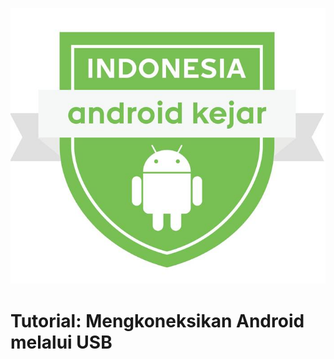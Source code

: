 ![Indonesia Android Kejar](../images/Logo%20Indonesia%20Android%20Kejar.jpg)

# Tutorial: Mengkoneksikan Android melalui USB

## 